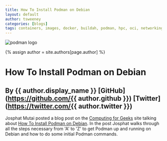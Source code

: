 ```yaml
---
title: How To Install Podman on Debian
layout: default
author: tsweeney 
categories: [blogs]
tags: containers, images, docker, buildah, podman, hpc, oci, networking, runtime
---
```

![podman logo](https://podman.io/images/podman.svg)

{% assign author = site.authors[page.author] %}

# How To Install Podman on Debian
## By {{ author.display_name }} [GitHub](https://github.com/{{ author.github }}) [Twitter](https://twitter.com/{{ author.twitter }})

Josphat Mutai posted a blog post on the [Computing for Geeks](https://computingforgeeks.com/) site talking about [How To Install Podman on Debian](https://computingforgeeks.com/how-to-install-podman-on-debian/).  In the post Josphat walks through all the steps necessary from 'A' to 'Z' to get Podman up and running on Debian and how to do some initial Podman commands. 
